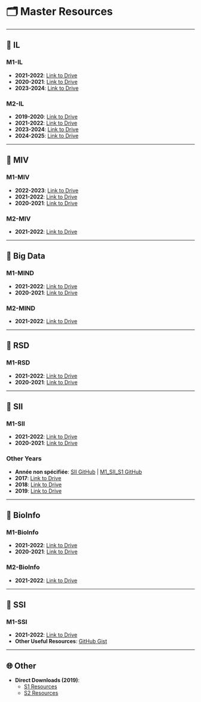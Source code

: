 # 🗂️ Master Resources
---

## 📒 IL
### M1-IL
- **2021-2022**: [Link to Drive](https://drive.google.com/drive/mobile/folders/185GqQTlHy_MuB-OdkUXBXCgyym6FOmWi?usp=sharing)
- **2020-2021**: [Link to Drive](https://drive.google.com/folderview?id=1UHHxIAahyjUof_iFJsFfBuR7TWPgH0WD)
- **2023-2024**: [Link to Drive](https://drive.google.com/drive/u/1/folders/13bsNYvpb17DsZMKISaDGHVQVzQyWIQS3?fbclid=IwAR3Zxlup0-NIl_2vv_ssmIJLDmBg0bj69bOWDBg96hQrY1PiAcgp7ZTgfZ4)

### M2-IL
- **2019-2020**: [Link to Drive](https://drive.google.com/drive/u/1/folders/1J-qf6WqoahOPO-qRCwDHLkKhmmKzHK15?fbclid=IwAR3Zxlup0-NIl_2vv_ssmIJLDmBg0bj69bOWDBg96hQrY1PiAcgp7ZTgfZ4)
- **2021-2022**: [Link to Drive](https://drive.google.com/drive/folders/1lAWJkPkIX0PlXYMdFhEjJLVOJTsql70v)
- **2023-2024**: [Link to Drive](https://drive.google.com/drive/u/1/folders/1GqFPgJQtGnDTEPuCN4Q3qVbYJJsCjG2X?fbclid=IwAR3Zxlup0-NIl_2vv_ssmIJLDmBg0bj69bOWDBg96hQrY1PiAcgp7ZTgfZ4)
- **2024-2025**: [Link to Drive](https://drive.google.com/drive/u/1/folders/10Bg2tf7LcOlzq-XSFRDxpCxX9iv4UGiG?fbclid=IwAR3Zxlup0-NIl_2vv_ssmIJLDmBg0bj69bOWDBg96hQrY1PiAcgp7ZTgfZ4)

---

## 📘 MIV
### M1-MIV
- **2022-2023**: [Link to Drive](https://drive.google.com/drive/folders/11YjuJDhrGqKOkt5-7075UGa3pLF1gnKp)
- **2021-2022**: [Link to Drive](https://drive.google.com/drive/folders/12kuvfMK2V3xNjGOgO0hrExfbTPJN1KB6)
- **2020-2021**: [Link to Drive](https://drive.google.com/folderview?id=1Z-P_0MWQkj2Hh9ApCFSzXMAnlqbQ7GJL)

### M2-MIV
- **2021-2022**: [Link to Drive](https://drive.google.com/drive/mobile/folders/1P7ClSksdylt0jHKLhiySMU0hGMRbiOAr?usp=sharing)

---

## 📗 Big Data
### M1-MIND
- **2021-2022**: [Link to Drive](https://drive.google.com/drive/folders/1GQvbA77X7kngkFVTNLUGqJrWg39bf_8d?usp=sharing)
- **2020-2021**: [Link to Drive](https://drive.google.com/drive/u/2/mobile/folders/1wCuhYKPYY3Reyp-RK267e7woSB1TdX5Z?fbclid=IwAR1D48wcD0d2vd5Zh8wav8LypD7TLQPsT8nKDSUfYaYrAqvufQ3C0B3Nf5s)

### M2-MIND
- **2021-2022**: [Link to Drive](https://drive.google.com/drive/folders/1Cm12wIYQmSUNYrUgnsHJWDquwvFKLPQ1)

---

## 📙 RSD
### M1-RSD
- **2021-2022**: [Link to Drive](https://drive.google.com/drive/mobile/folders/1GHOfgPwAxSKmOPqcLZS7zS5d1Ie1kZMN?usp=sharing)
- **2020-2021**: [Link to Drive](https://drive.google.com/folderview?id=1wtWOY5ceTgKYnRa0lpZEPWxq-tyl_bVO)

---

## 📕 SII
### M1-SII
- **2021-2022**: [Link to Drive](https://drive.google.com/drive/folders/1QeEnc-7_6STm1egZN6MYKM5liSZti5M-)
- **2020-2021**: [Link to Drive](https://drive.google.com/drive/mobile/folders/1eCTrKp-MYXwBNffupoyqYS9XmZwNaSvP)

### Other Years
- **Année non spécifiée**: [SII GitHub](https://sii-usthb.github.io/) | [M1_SII_S1 GitHub](https://github.com/naila-houacine/M1_SII_S1)
- **2017**: [Link to Drive](https://drive.google.com/drive/folders/13ynAiZbknEcRWxhde2ZEOzyz7dctf0lK)
- **2018**: [Link to Drive](https://drive.google.com/drive/folders/1sL9YpMyC7RfYnJvqpR1MaRdQpx_Bb4pS)
- **2019**: [Link to Drive](https://drive.google.com/drive/folders/1ujP8xBxeBgnJ-t-_1xxgcApx6WBxF1k0)

---

## 📔 BioInfo
### M1-BioInfo
- **2021-2022**: [Link to Drive](https://drive.google.com/drive/mobile/folders/1__bQStLGyn5qqhMt9T1GgUczTwizvVyI?usp=sharing)
- **2020-2021**: [Link to Drive](https://drive.google.com/folderview?id=12ml9wFnIt82CjEyjDtslhVoFp8GwaNtD)

### M2-BioInfo
- **2021-2022**: [Link to Drive](https://drive.google.com/drive/folders/1r6awRoD4LGrgaqUjWrP1EHQj4Ei2Vv9I)

---

## 📖 SSI
### M1-SSI
- **2021-2022**: [Link to Drive](https://drive.google.com/drive/folders/1i5M33PfXk0iD8xIUU6qX54OlSN6n3sZR?fbclid=IwAR0JcQAGtSwbZTy8jZ8BsNIZYgQRNePvBGBJI5IXTlFBAorrsePI0XsRBK4)
- **Other Useful Resources**: [GitHub Gist](https://gist.github.com/cr105ph1nx/33c53eb0e3bd539bf4d904d8b019f196)

---

## 🌐 Other
- **Direct Downloads (2019)**:  
  - [S1 Resources](https://www.mediafire.com/file/zzsm8d53gtnkfmd/M1-SII-S1_2018-19.zip/file)
  - [S2 Resources](https://www.mediafire.com/file/78ucmrvxuqulbrd/M1-SII-S2_2018-19.zip/file)
